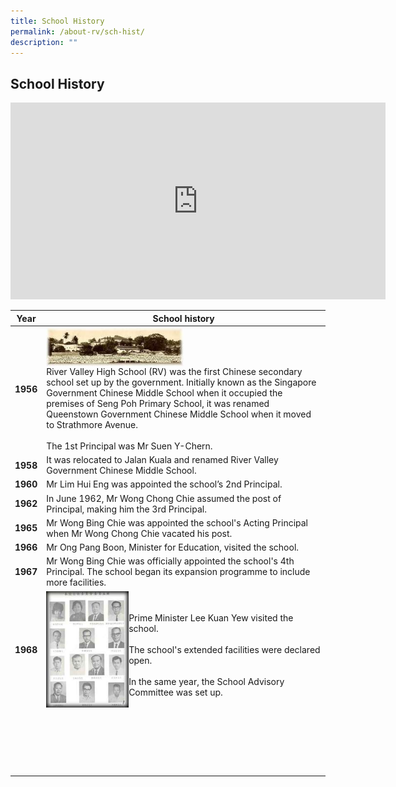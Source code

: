 ```yaml
---
title: School History
permalink: /about-rv/sch-hist/
description: ""
---
```

## School History

<iframe width="600" height="315" src="https://www.youtube.com/embed/1qgJ7PFiRaY" title="RV65 ANNIVERSARY HERITAGE VIDEO" frameborder="0" allow="accelerometer; autoplay; clipboard-write; encrypted-media; gyroscope; picture-in-picture" allowfullscreen></iframe>

| Year  | School history  |
|---|---|
| **1956**  | <img src="/images/1956photo.jpg" align=left style="width:50%"> <br clear=left> River Valley High School (RV) was the first Chinese secondary school set up by the government. Initially known as the Singapore Government Chinese Middle School when it occupied the premises of Seng Poh Primary School, it was renamed Queenstown Government Chinese Middle School when it moved to Strathmore Avenue.<br><br>The 1st Principal was Mr Suen Y-Chern.|
| **1958**  | It was relocated to Jalan Kuala and renamed River Valley Government Chinese Middle School.  |
| **1960**  | Mr Lim Hui Eng was appointed the school’s 2nd Principal.  |
| **1962**  | In June 1962, Mr Wong Chong Chie assumed the post of Principal, making him the 3rd Principal.  |
| **1965**  | Mr Wong Bing Chie was appointed the school's Acting Principal when Mr Wong Chong Chie vacated his post.  |
| **1966**  | Mr Ong Pang Boon, Minister for Education, visited the school.  |
| **1967**  | Mr Wong Bing Chie was officially appointed the school's 4th Principal. The school began its expansion programme to include more facilities.  |
| **1968**  | <img src="/images/1968photo.jpg" style="width:30%" align=left> <br><br>Prime Minister Lee Kuan Yew visited the school.<br><br>The school's extended facilities were declared open.<br><br>In the same year, the School Advisory Committee was set up.  |
|   |   |
|   |   |
|   |   |
|   |   |
|   |   |
|   |   |
|   |   |
|   |   |
|   |   |
|   |   |
|   |   |
|   |   |
|   |   |
|   |   |
|   |   |
|   |   |
|   |   |
|   |   |
|   |   |
|   |   |